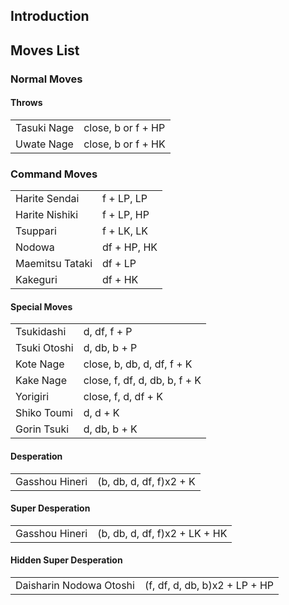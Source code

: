 ## Introduction

## Moves List

### Normal Moves

#### Throws

|             |                    |
|-------------|--------------------|
| Tasuki Nage | close, b or f + HP |
| Uwate Nage  | close, b or f + HK |

### Command Moves

|                 |             |
|-----------------|-------------|
| Harite Sendai   | f + LP, LP  |
| Harite Nishiki  | f + LP, HP  |
| Tsuppari        | f + LK, LK  |
| Nodowa          | df + HP, HK |
| Maemitsu Tataki | df + LP     |
| Kakeguri        | df + HK     |

#### Special Moves

|              |                               |
|--------------|-------------------------------|
| Tsukidashi   | d, df, f + P                  |
| Tsuki Otoshi | d, db, b + P                  |
| Kote Nage    | close, b, db, d, df, f + K    |
| Kake Nage    | close, f, df, d, db, b, f + K |
| Yorigiri     | close, f, d, df + K           |
| Shiko Toumi  | d, d + K                      |
| Gorin Tsuki  | d, db, b + K                  |

#### Desperation

|                |                         |
|----------------|-------------------------|
| Gasshou Hineri | (b, db, d, df, f)x2 + K |

#### Super Desperation

|                |                               |
|----------------|-------------------------------|
| Gasshou Hineri | (b, db, d, df, f)x2 + LK + HK |

#### Hidden Super Desperation

|                         |                               |
|-------------------------|-------------------------------|
| Daisharin Nodowa Otoshi | (f, df, d, db, b)x2 + LP + HP |
